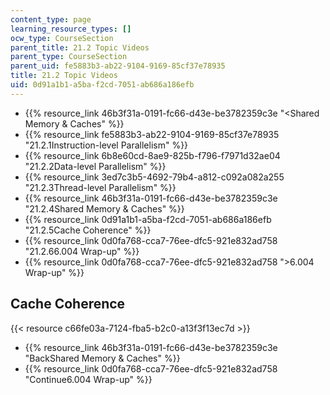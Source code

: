 ```yaml
---
content_type: page
learning_resource_types: []
ocw_type: CourseSection
parent_title: 21.2 Topic Videos
parent_type: CourseSection
parent_uid: fe5883b3-ab22-9104-9169-85cf37e78935
title: 21.2 Topic Videos
uid: 0d91a1b1-a5ba-f2cd-7051-ab686a186efb
---
```


*   {{% resource_link 46b3f31a-0191-fc66-d43e-be3782359c3e "\<Shared Memory & Caches" %}}
*   {{% resource_link fe5883b3-ab22-9104-9169-85cf37e78935 "21.2.1Instruction-level Parallelism" %}}
*   {{% resource_link 6b8e60cd-8ae9-825b-f796-f7971d32ae04 "21.2.2Data-level Parallelism" %}}
*   {{% resource_link 3ed7c3b5-4692-79b4-a812-c092a082a255 "21.2.3Thread-level Parallelism" %}}
*   {{% resource_link 46b3f31a-0191-fc66-d43e-be3782359c3e "21.2.4Shared Memory & Caches" %}}
*   {{% resource_link 0d91a1b1-a5ba-f2cd-7051-ab686a186efb "21.2.5Cache Coherence" %}}
*   {{% resource_link 0d0fa768-cca7-76ee-dfc5-921e832ad758 "21.2.66.004 Wrap-up" %}}
*   {{% resource_link 0d0fa768-cca7-76ee-dfc5-921e832ad758 "\>6.004 Wrap-up" %}}

Cache Coherence
---------------

{{< resource c66fe03a-7124-fba5-b2c0-a13f3f13ec7d >}}

*   {{% resource_link 46b3f31a-0191-fc66-d43e-be3782359c3e "BackShared Memory & Caches" %}}
*   {{% resource_link 0d0fa768-cca7-76ee-dfc5-921e832ad758 "Continue6.004 Wrap-up" %}}